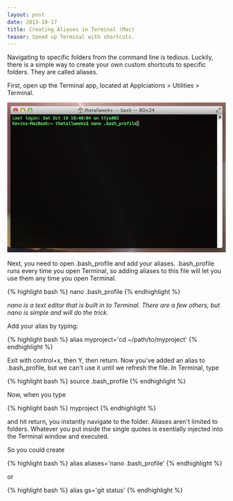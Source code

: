 ```yaml
---
layout: post
date: 2013-10-17
title: Creating Aliases in Terminal (Mac)
teaser: Speed up Terminal with shortcuts.
---
```


Navigating to specific folders from the command line is tedious. Luckily, there is a simple way to create your own custom shortcuts to specific folders. They are called aliases.

First, open up the Terminal app, located at Applciations > Utilities > Terminal.

<img class="frame" src="/img/terminal-alias.png">

Next, you need to open .bash_profile and add your aliases. .bash_profile runs every time you open Terminal, so adding aliases to this file will let you use them any time you open Terminal.

{% highlight bash %}
nano .bash_profile
{% endhighlight %}

*nano is a text editor that is built in to Terminal. There are a few others, but nano is simple and will do the trick.*

Add your alias by typing:

{% highlight bash %}
alias myproject='cd ~/path/to/myproject'
{% endhighlight %}

Exit with control+x, then Y, then return. Now you've added an alias to .bash_profile, but we can't use it until we refresh the file. In Terminal, type

{% highlight bash %}
source .bash_profile
{% endhighlight %}

Now, when you type

{% highlight bash %}
myproject
{% endhighlight %}

and hit return, you instantly navigate to the folder. Aliases aren't limited to folders. Whatever you put inside the single quotes is esentially injected into the Terminal window and executed.

So you could create

{% highlight bash %}
alias aliases='nano .bash_profile'
{% endhighlight %}

or 

{% highlight bash %}
alias gs='git status'
{% endhighlight %}
